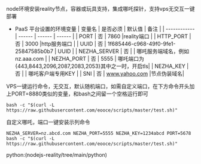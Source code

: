 node环境安装reality节点，容器或玩具支持，集成哪吒探针，支持vps无交互一键部署

* PaaS 平台设置的环境变量
  | 变量名        | 是否必须 | 默认值 | 备注 |
  | ------------ | ------ | ------ | ------ |
  | PORT         | 否 |  7860  |reality端口     |
  | HTTP_PORT    | 否 |  3000  |http服务端口     |
  | UUID         | 否 |  1f685446-c968-49f0-9fe1-25847585b0b7  |   UUID  |
  | NEZHA_SERVER | 否 |        | 哪吒服务端域名，例如nz.aaa.com    |
  | NEZHA_PORT   | 否 |  5555  | 哪吒端口为{443,8443,2096,2087,2083,2053}其中之一时，开启tls|
  | NEZHA_KEY    | 否 |        | 哪吒客户端专用KEY                |
  | SNI          | 否 | www.yahoo.com     |节点伪装域名|


VPS一键运行命令，无交互，默认随机端口，如需自定义端口，在下方命令开头加上PORT=8880类似的变量，和bash之间留一个空格运行即可
```
bash -c "$(curl -L https://raw.githubusercontent.com/eooce/scripts/master/test.sh)"    
```

自定义哪吒，端口一键安装示列命令
```
NEZHA_SERVER=nz.abcd.com NEZHA_PORT=5555 NEZHA_KEY=1234abcd PORT=5678 bash -c "$(curl -L https://raw.githubusercontent.com/eooce/scripts/master/test.sh)"  
```
python:(nodejs-reality/tree/main/python)
